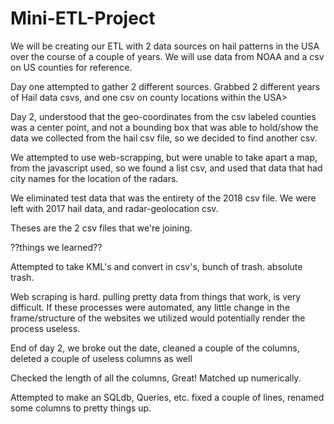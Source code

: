 # Mini-ETL-Project
We will be creating our ETL with 2 data sources on hail patterns in the USA over the course of a couple of years. 
We will use data from NOAA and a csv on US counties for reference.

Day one attempted to gather 2 different sources.
Grabbed 2 different years of Hail data csvs, and one csv on county locations within the USA>

Day 2, understood that the geo-coordinates from the csv labeled counties was a center point, and not a bounding box that was able to hold/show the data we collected from the hail csv file, so we decided to find another csv. 

We attempted to use web-scrapping, but were unable to take apart a map, from the javascript used, so we found a list csv, and used that data that had city names for the location of the radars.

We eliminated test data that was the entirety of the 2018 csv file. We were left with 2017 hail data, and radar-geolocation csv.

Theses are the 2 csv files that we're joining. 

??things we learned??

Attempted to take KML's and convert in csv's, bunch of trash. absolute trash.

Web scraping is hard. pulling pretty data from things that work, is very difficult. 
If these processes were automated, any little change in the frame/structure of the websites we utilized would potentially render the process useless.

End of day 2, we broke out the date, cleaned a couple of the columns, deleted a couple of useless columns as well

Checked the length of all the columns, Great! Matched up numerically.

Attempted to make an SQLdb, Queries, etc.
fixed a couple of lines, renamed some columns to pretty things up.
